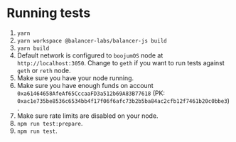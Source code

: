 # Running tests
1) `yarn`
2) `yarn workspace @balancer-labs/balancer-js build`
3) `yarn build`
4) Default network is configured to `boojumOS` node at `http://localhost:3050`. Change to `geth` if you want to run tests against `geth` or `reth` node.
5) Make sure you have your node running.
6) Make sure you have enough funds on account `0xa61464658AfeAf65CccaaFD3a512b69A83B77618` (PK: ` 0xac1e735be8536c6534bb4f17f06f6afc73b2b5ba84ac2cfb12f7461b20c0bbe3`).
7) Make sure rate limits are disabled on your node.
8) `npm run test:prepare`.
9) `npm run test`.
